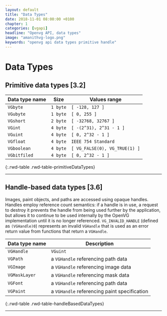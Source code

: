 ```yaml
---
layout: default
title: "Data Types"
date: 2018-11-01 08:00:00 +0100
chapter: 1
categories: [vgapi]
headline: "Openvg API, data types"
image: "amanithvg-logo.png"
keywords: "openvg api data types primitive handle"
---
```


# Data Types

## Primitive data types [3.2]

 | Data type name | Size | Values range |
 | -------------- | ---- | -------------|
 | `VGbyte` | `1 byte` | `[ -128, 127 ]` |
 | `VGubyte` | `1 byte` | `[ 0, 255 ]` |
 | `VGshort` | `2 byte` | `[ -32768, 32767 ]` |
 | `VGint` | `4 byte` | `[ -(2^31), 2^31 - 1 ]` |
 | `VGuint` | `4 byte` | `[ 0, 2^32 - 1 ]` |
 | `VGfloat` | `4 byte` | `IEEE 754 Standard` | 
 | `VGboolean` | `4 byte` | `[ VG_FALSE(0), VG_TRUE(1) ]` |
 | `VGbitfiled` | `4 byte` | `[ 0, 2^32 - 1 ]` |
{:.rwd-table .rwd-table-primitiveDataTypes}

---

## Handle-based data types [3.6]

Images, paint objects, and paths are accessed using opaque handles.
Handles employ reference count semantics: if a handle is in use, a request to destroy it prevents the handle from being used further by the application, but allows it to continue to be used internally by the OpenVG implementation until it is no longer referenced.
`VG_INVALID_HANDLE` (defined as `(VGHandle)0`) represents an invalid `VGHandle` that is used as an error return value from functions that return a `VGHandle`.


| Data type name  | Description |
| --------------- | ----------- |
| `VGHandle` | `VGuint` |
| `VGPath` | a `VGHandle` referencing path data |
| `VGImage` | a `VGHandle` referencing image data |
| `VGMaskLayer` | a `VGHandle` referencing mask data |
| `VGFont` | a `VGHandle` referencing path data |
| `VGPaint` | a `VGHandle` referencing paint specification |
{:.rwd-table .rwd-table-handleBasedDataTypes}

---
